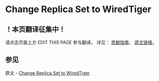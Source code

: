 # Change Replica Set to WiredTiger

## ！本页翻译征集中！

请点击页面上方 EDIT THIS PAGE 参与翻译。
详见：
[贡献指南]( https://github.com/JinMuInfo/MongoDB-Manual-zh/blob/master/CONTRIBUTING.md )、
[原文链接](  https://docs.mongodb.com/manual/tutorial/change-replica-set-wiredtiger/  )。

## 参见

原文 - [Change Replica Set to WiredTiger]( https://docs.mongodb.com/manual/tutorial/change-replica-set-wiredtiger/ )

